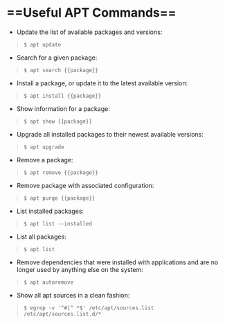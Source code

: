 # ==Useful APT Commands==

- Update the list of available packages and versions:
> `$ apt update`

- Search for a given package:
> `$ apt search {{package}}`

- Install a package, or update it to the latest available version:
> `$ apt install {{package}}`

- Show information for a package:
> `$ apt show {{package}}`

- Upgrade all installed packages to their newest available versions:
> `$ apt upgrade`

- Remove a package:
> `$ apt remove {{package}}`

- Remove package with associated configuration:
> `$ apt purge {{package}}`

- List installed packages:
> `$ apt list --installed`

- List all packages:
> `$ apt list`

- Remove dependencies that were installed with applications and are no longer used by anything else on the system:
> `$ apt autoremove`

- Show all apt sources in a clean fashion:
> `$ egrep -v '^#|^ *$' /etc/apt/sources.list /etc/apt/sources.list.d/*`
